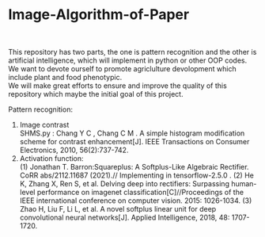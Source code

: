 # Image-Algorithm-of-Paper
<!--This repository is sustained by Jiayu Zhang and leaded by Kunjie Chen professor, both in Engineering Institution of NJAU University in China.--><Br/>
This repository has two parts, the one is pattern recognition and the other is artificial intelligence, which will implement in python or other OOP codes. We want to devote ourself to promote agriclulture devolopment which include plant and food phenotypic. <Br/>
We will make great efforts to ensure and improve the quality of this repository which maybe the initial goal of this project.<Br/>

Pattern recognition:<Br/>
1. Image contrast<Br/>
   SHMS.py : Chang Y C , Chang C M . A simple histogram modification scheme for contrast enhancement[J]. IEEE Transactions on Consumer Electronics, 2010, 56(2):737-742.
2. Activation function:<Br/>
   (1) Jonathan T. Barron:Squareplus: A Softplus-Like Algebraic Rectifier. CoRR abs/2112.11687 (2021).// Implementing in tensorflow-2.5.0 .
   (2) He K, Zhang X, Ren S, et al. Delving deep into rectifiers: Surpassing human-level performance on imagenet classification[C]//Proceedings of the IEEE international conference on computer vision. 2015: 1026-1034.
   (3) Zhao H, Liu F, Li L, et al. A novel softplus linear unit for deep convolutional neural networks[J]. Applied Intelligence, 2018, 48: 1707-1720.
